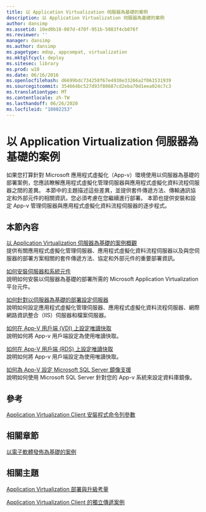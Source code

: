 ```yaml
---
title: 以 Application Virtualization 伺服器為基礎的案例
description: 以 Application Virtualization 伺服器為基礎的案例
author: dansimp
ms.assetid: 10ed0b18-087d-470f-951b-5083f4cb076f
ms.reviewer: ''
manager: dansimp
ms.author: dansimp
ms.pagetype: mdop, appcompat, virtualization
ms.mktglfcycl: deploy
ms.sitesec: library
ms.prod: w10
ms.date: 06/16/2016
ms.openlocfilehash: d6699bdc734258f67e4938e33266a2f061531939
ms.sourcegitcommit: 354664bc527d93f80687cd2eba70d1eea024c7c3
ms.translationtype: MT
ms.contentlocale: zh-TW
ms.lasthandoff: 06/26/2020
ms.locfileid: "10802253"
---
```

# 以 Application Virtualization 伺服器為基礎的案例


如果您打算針對 Microsoft 應用程式虛擬化（App-v）環境使用以伺服器為基礎的部署案例，您應該瞭解應用程式虛擬化管理伺服器與應用程式虛擬化資料流程伺服器之間的差異。 本節中的主題描述這些差異，並提供套件傳遞方法、傳輸通訊協定和外部元件的相關資訊，您必須考慮在您繼續進行部署。 本節也提供安裝和設定 App-v 管理伺服器與應用程式虛擬化資料流程伺服器的逐步程式。

## 本節內容


<a href="" id="application-virtualization-server-based-scenario-overview"></a>[以 Application Virtualization 伺服器為基礎的案例概觀](application-virtualization-server-based-scenario-overview.md)  
提供有關應用程式虛擬化管理伺服器、應用程式虛擬化資料流程伺服器以及與您伺服器的部署方案相關的套件傳遞方法、協定和外部元件的重要部署資訊。

<a href="" id="how-to-install-the-servers-and-system-components"></a>[如何安裝伺服器和系統元件](how-to-install-the-servers-and-system-components.md)  
說明如何安裝以伺服器為基礎的部署所需的 Microsoft Application Virtualization 平台元件。

<a href="" id="how-to-configure-servers-for-server-based-deployment"></a>[如何針對以伺服器為基礎的部署設定伺服器](how-to-configure-servers-for-server-based-deployment.md)  
說明如何設定應用程式虛擬化管理伺服器、應用程式虛擬化資料流程伺服器、網際網路資訊整合（IIS）伺服器和檔案伺服器。

<a href="" id="how-to-configure-a-read-only-cache-on-the-app-v-client--vdi-"></a>[如何在 App-V 用戶端 (VDI) 上設定唯讀快取](how-to-configure-a-read-only-cache-on-the-app-v-client--vdi-.md)  
說明如何將 App-v 用戶端設定為使用唯讀快取。

<a href="" id="how-to-configure-a-read-only-cache-on-the-app-v-client--rds-"></a>[如何在 App-V 用戶端 (RDS) 上設定唯讀快取](how-to-configure-a-read-only-cache-on-the-app-v-client--rds--sp1.md)  
說明如何將 App-v 用戶端設定為使用唯讀快取。

<a href="" id="how-to-configure-microsoft-sql-server-mirroring-support-for-app-v"></a>[如何為 App-V 設定 Microsoft SQL Server 鏡像支援](how-to-configure-microsoft-sql-server-mirroring-support-for-app-v.md)  
說明如何使用 Microsoft SQL Server 針對您的 App-v 系統來設定資料庫鏡像。

## 參考


[Application Virtualization Client 安裝程式命令列參數](application-virtualization-client-installer-command-line-parameters.md)

## 相關章節


[以電子軟體發佈為基礎的案例](electronic-software-distribution-based-scenario.md)

## 相關主題


[Application Virtualization 部署與升級考量](application-virtualization-deployment-and-upgrade-considerations.md)

[Application Virtualization Client 的獨立傳遞案例](stand-alone-delivery-scenario-for-application-virtualization-clients.md)

 

 





